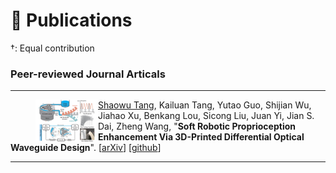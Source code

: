 # 📝 Publications

†: Equal contribution

### Peer-reviewed Journal Articals


---


<figure>  
    <img  src="/images/paper_preview/RAL2024a_1.png"  width="100"  align="left" />  
</figure>

<u>Shaowu Tang</u>, Kailuan Tang, Yutao Guo,  Shijian Wu, Jiahao Xu, Benkang Lou, Sicong Liu, Juan Yi, Jian S. Dai, Zheng Wang, &quot;**Soft Robotic Proprioception Enhancement Via 3D-Printed Differential Optical Waveguide Design**&quot;. [[arXiv](https://arxiv.org/abs/2409.20081)] [[github](https://github.com/Cuixxx/ProFD)]

---
